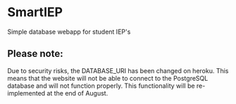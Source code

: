 # SmartIEP
Simple database webapp for student IEP's

## Please note:
Due to security risks, the DATABASE_URI has been changed on heroku. This means that the website will not be able to connect to the PostgreSQL database and will not function properly. This functionality will be re-implemented at the end of August. 
